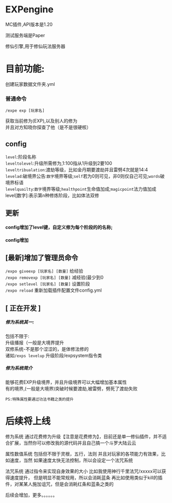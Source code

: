 # EXPengine

MC插件,API版本是1.20

测试服务端是Paper

修仙引擎,用于修仙玩法服务器


# 目前功能:

创建玩家数据文件夹.yml

### 普通命令<br>
`/expe exp [玩家名]`<br>

获取当前修为(EXP),以及别人的修为<br>
并且对方知晓你探查了他（是不是很硬核）<br>

## config
`level`:阶段名称<br>
`leveltolevel`:升级所需修为,1:100指从1升级到2要100<br>
`leveltribualation`:渡劫等级，比如金丹期要渡劫并且雷劈4次就是14:4<br>
`levelad`:破境界公告:`数字`境界等级;`self`若为0则可见，非0则仅自己可见;`words`破境界标语<br>
`levelquailty`:`数字`境界等级;`healthpoint`生命值加成;`magicpoint`法力值加成<br>
level[数字]:表示第n种修炼阶段，比如体法双修
## 更新
#### config增加了level键，自定义修为每个阶段的的名称;
#### config增加
## [最新]增加了管理员命令
`/expo giveexp [玩家名] [数量]` 给经验<br>
`/expo removexp [玩家名] [数量]` 减经验(最少到0<br>
`/expo setlevel [玩家名] [数量]` 设置阶段<br>
`/expo reload` 重新加载插件配置文件config.yml
## [ 正在开发 ]
##### 修为系统其一:
包括不限于:<br>
升级播报（一般是大境界提升<br>
双修系统-不是那个涩涩的，是体修法修的<br>
诸如`/exps levelup` 升级阶段/expsystem指令类<br>
##### 修为系统简介
能够花费EXP升级境界，并且升级境界可以大幅增加基本属性<br>
有的境界,(一般是大境界)突破时候要渡劫,被雷劈，劈死了渡劫失败<br>

`PS:特殊属性要通过功法书籍之类的提升`
# 后续将上线

修为系统
通过花费修为升级【注意是花费修为】，目前还是单一修仙插件，并不适合扩展，当然你可以修改我的源代码并且自己搞一个斗罗大陆云云

属性数值系统
包括但不限于灵根，五行，法则
并且对玩家的各项能力有效果，比如速度，当然
如果速度太快无法控制，所以会设定一个法咒系统

法咒系统
通过指令来实现自身效果的大小
比如我使用神行千里法咒/xxxxx可以获得速度提升，
但是明显不能常规用，所以会消耗蓝条
再比如使用类似于kill的插件，对某某人施加诅咒，但是会消耗红条和蓝条之类的

后续会增加，更多。。。。。。
